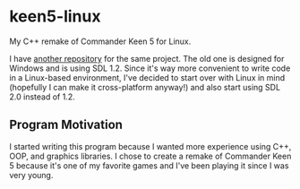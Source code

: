 <h1>keen5-linux</h1>

My C++ remake of Commander Keen 5 for Linux.

I have <a href="https://github.com/PlanetLotus/keen5">another repository</a> for the same project. The old one is designed for Windows and is using SDL 1.2. Since it's way more convenient to write code in a Linux-based environment, I've decided to start over with Linux in mind (hopefully I can make it cross-platform anyway!) and also start using SDL 2.0 instead of 1.2.

<h2>Program Motivation</h2>

I started writing this program because I wanted more experience using C++, OOP,
and graphics libraries. I chose to create a remake of Commander Keen 5
because it's one of my favorite games and I've been playing it since I was
very young.
